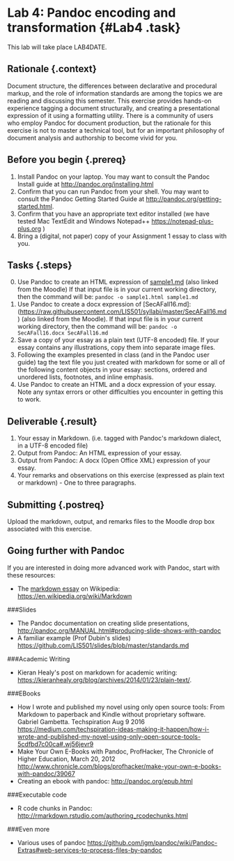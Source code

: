 # Lab 4: Pandoc encoding and transformation {#Lab4 .task}

This lab will take place LAB4DATE.

## Rationale {.context}

Document structure, the differences between declarative and procedural markup,
and the role of information standards are among the topics we are reading and 
discussing this semester. This exercise provides hands-on experience tagging a 
document structurally, and creating a presentational expression of it using
a formatting utility. There is a community of users who employ Pandoc
for document production, but the rationale for this exercise is not to master
a technical tool, but for an important philosophy of document analysis and 
authorship to become vivid for you.  
 
## Before you begin {.prereq}
1. Install Pandoc on your laptop. You may want to consult the Pandoc Install guide at http://pandoc.org/installing.html
2. Confirm that you can run Pandoc from your shell. You may want to consult the Pandoc Getting Started Guide at
   <http://pandoc.org/getting-started.html>.
3. Confirm that you have an appropriate text editor installed (we have tested Mac TextEdit and Windows Notepad++ https://notepad-plus-plus.org )
4. Bring a (digital, not paper) copy of your Assignment 1 essay to
   class with you.

## Tasks {.steps}

0. Use Pandoc to create an HTML expression of
   [sample1.md](https://raw.githubusercontent.com/LIS501/syllabi/master/labs/sample1.md) (also linked from the Moodle) If
   that input file is in your current working directory, then the
   command will be: `pandoc -o sample1.html sample1.md`
1. Use Pandoc to create a docx expression of
   [SecAFall16.md]:(https://raw.githubusercontent.com/LIS501/syllabi/master/SecAFall16.md) (also linked from the Moodle). If
   that input file is in your current working directory, then the
   command will be: `pandoc -o SecAFall16.docx SecAFall16.md`
2. Save a copy of your essay as a plain text (UTF-8 encoded) file. If
   your essay contains any illustrations, copy them into separate image
   files.
3. Following the examples presented in class (and in the Pandoc user guide)
   tag the text file you just created with markdown for some or all of the
   following content objects in your essay: sections, ordered
   and unordered lists, footnotes, and inline emphasis.
4. Use Pandoc to create an HTML and a docx expression of your
   essay. Note any syntax errors or other difficulties you encounter
   in getting this to work.

## Deliverable {.result}
1. Your essay in Markdown. (i.e. tagged with Pandoc's markdown dialect, in a UTF-8 encoded file)
2. Output from Pandoc: An HTML expression of your essay.
3. Output from Pandoc: A docx (Open Office XML) expression of your essay.
4. Your remarks and observations on this exercise
  (expressed as plain text or markdown) - One to three paragraphs.

## Submitting {.postreq}
Upload the markdown, output, and remarks files to the Moodle drop box
associated with this exercise.

## Going further with Pandoc
If you are interested in doing more advanced work with Pandoc, start with these resources:

- The [markdown essay](https://en.wikipedia.org/wiki/Markdown) on Wikipedia: https://en.wikipedia.org/wiki/Markdown

###Slides
- The Pandoc documentation on creating slide presentations, http://pandoc.org/MANUAL.html#producing-slide-shows-with-pandoc
- A familiar example (Prof Dubin's slides) https://github.com/LIS501/slides/blob/master/standards.md

###Academic Writing
- Kieran Healy's post on markdown for academic writing: https://kieranhealy.org/blog/archives/2014/01/23/plain-text/.

###EBooks
- How I wrote and published my novel using only open source tools: From Markdown to paperback and Kindle without proprietary software. Gabriel Gambetta. Techspiration Aug 9 2016 https://medium.com/techspiration-ideas-making-it-happen/how-i-wrote-and-published-my-novel-using-only-open-source-tools-5cdfbd7c00ca#.wj56jevr9
- Make Your Own E-Books with Pandoc, ProfHacker, The Chronicle of Higher Education, March 20, 2012
http://www.chronicle.com/blogs/profhacker/make-your-own-e-books-with-pandoc/39067
- Creating an ebook with pandoc: http://pandoc.org/epub.html

###Executable code
- R code chunks in Pandoc: http://rmarkdown.rstudio.com/authoring_rcodechunks.html

###Even more
- Various uses of pandoc
https://github.com/jgm/pandoc/wiki/Pandoc-Extras#web-services-to-process-files-by-pandoc
